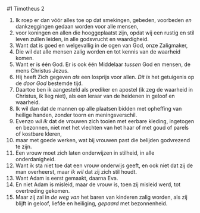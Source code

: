 #1 Timotheus 2
1. Ik roep er dan vóór alles toe op dat smekingen, gebeden, voorbeden *en* dankzeggingen gedaan worden voor alle mensen,
2. voor koningen en allen die hooggeplaatst zijn, opdat wij een rustig en stil leven zullen leiden, in alle godsvrucht en waardigheid.
3. Want dat is goed en welgevallig in de ogen van God, onze Zaligmaker,
4. Die wil dat alle mensen zalig worden en tot kennis van de waarheid komen.
5. Want er is één God. Er is ook één Middelaar *tussen* God en mensen, de mens Christus Jezus.
6. Hij heeft Zich gegeven *als* een losprijs voor allen. *Dit is* het getuigenis op de *door God* bestemde tijd.
7. Daartoe ben ik aangesteld als prediker en apostel (ik zeg de waarheid in Christus, ik lieg niet), als een leraar van de heidenen in geloof en waarheid.
8. Ik wil dan dat de mannen op alle plaatsen bidden met opheffing van heilige handen, zonder toorn en meningsverschil.
9. Evenzo *wil ik* dat de vrouwen zich tooien met eerbare kleding, ingetogen en bezonnen, niet met het vlechten van het haar of met goud of parels of kostbare kleren,
10. maar met goede werken, wat bij vrouwen past die belijden godvrezend te zijn.
11. Een vrouw moet zich laten onderwijzen in stilheid, in alle onderdanigheid.
12. Want ik sta niet toe dat een vrouw onderwijs geeft, en ook niet dat zij de man overheerst, maar *ik wil* dat zij zich stil houdt.
13. Want Adam is eerst gemaakt, daarna Eva.
14. En niet Adam is misleid, maar de vrouw is, toen zij misleid werd, tot overtreding gekomen.
15. Maar zij zal in *de weg van* het baren van kinderen zalig worden, als zij blijft in geloof, liefde en heiliging, *gepaard* met bezonnenheid.
